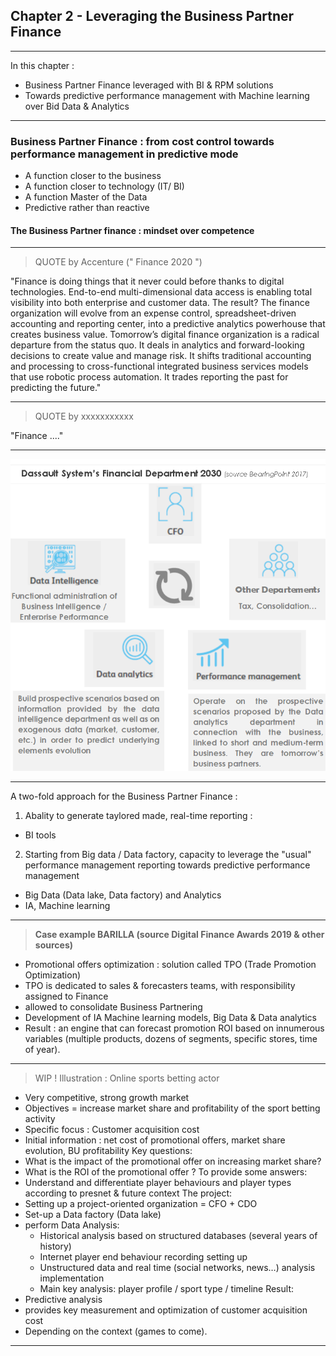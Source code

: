 ## Chapter 2 - Leveraging the Business Partner Finance

----

In this chapter :   
- Business Partner Finance leveraged with BI & RPM solutions
- Towards predictive performance management with Machine learning over Bid Data & Analytics

----

### Business Partner Finance : from cost control towards performance management in predictive mode

- A function closer to the business 
- A function closer to technology (IT/ BI)
- A function Master of the Data
- Predictive rather than reactive

#### The Business Partner finance : mindset over competence

----

> QUOTE by Accenture (" Finance 2020 ")  

"Finance is doing things that it never could before thanks to digital technologies. End-to-end multi-dimensional data access is enabling total visibility into both enterprise and customer data. The result? The finance organization will evolve from an expense control, spreadsheet-driven accounting and reporting center, into a predictive analytics powerhouse that creates business value. Tomorrow’s digital finance organization is  a radical departure from the status quo. It deals in analytics and forward-looking decisions to create value and manage risk. It shifts traditional accounting and processing to cross-functional integrated business services models that use robotic process automation. It trades reporting the past for predicting the future."

----

> QUOTE by xxxxxxxxxxx 

"Finance ...."

----

<img src="images/dassault.png" style="background:none; border:none; box-shadow:none;"/>

----

A two-fold approach for the Business Partner Finance : 
1. Abality to generate taylored made, real-time reporting :
- BI tools 
2. Starting from Big data / Data factory, capacity to leverage the "usual" performance management reporting towards predictive performance management
- Big Data (Data lake, Data factory) and Analytics
- IA, Machine learning

----

> **Case example BARILLA (source Digital Finance Awards 2019 & other sources)**   
- Promotional offers optimization : solution called TPO (Trade Promotion Optimization)
- TPO is dedicated to sales & forecasters teams, with responsibility assigned to Finance
- allowed to consolidate Business Partnering
- Development of IA Machine learning models, Big Data & Data analytics
- Result : an engine that can forecast promotion ROI based on innumerous variables (multiple products, dozens of segments, specific stores, time of year).

----

> WIP ! Illustration : Online sports betting actor
- Very competitive, strong growth market
- Objectives = increase market share and profitability of the sport betting activity
- Specific focus : Customer acquisition cost 
- Initial information : net cost of promotional offers, market share evolution, BU profitability 
Key questions: 
- What is the impact of the promotional offer on increasing market share? 
- What is the ROI of the promotional offer ?
To provide some answers:
- Understand and differentiate player behaviours and player types according to presnet & future context
The project:
- Setting up a project-oriented organization = CFO + CDO
- Set-up a Data factory (Data lake)
- perform Data  Analysis:
  - Historical analysis based on structured databases (several years of history)
  - Internet player end behaviour recording setting up
  - Unstructured data and real time (social networks, news…) analysis implementation 
  - Main key analysis: player profile / sport type / timeline 
Result: 
- Predictive analysis
- provides key measurement and optimization of customer acquisition cost
- Depending on the context (games to come).

----
